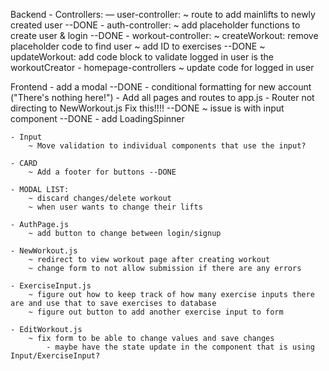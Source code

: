 Backend
    - Controllers:
        — user-controller:
            ~ route to add mainlifts to newly created user --DONE
        - auth-controller:
            ~ add placeholder functions to create user & login --DONE
        - workout-controller:
            ~ createWorkout: remove placeholder code to find user
            ~ add ID to exercises --DONE
            ~ updateWorkout: add code block to validate logged in user is the workoutCreator
        - homepage-controllers
            ~ update code for logged in user

Frontend
    - add a modal --DONE
    - conditional formatting for new account ("There's nothing here!")
    - Add all pages and routes to app.js
    - Router not directing to NewWorkout.js Fix this!!!! --DONE
        ~ issue is with input component --DONE
    - add LoadingSpinner

    - Input
        ~ Move validation to individual components that use the input?

    - CARD
        ~ Add a footer for buttons --DONE

    - MODAL LIST:
        ~ discard changes/delete workout
        ~ when user wants to change their lifts

    - AuthPage.js
        ~ add button to change between login/signup

    - NewWorkout.js
        ~ redirect to view workout page after creating workout
        ~ change form to not allow submission if there are any errors

    - ExerciseInput.js
        ~ figure out how to keep track of how many exercise inputs there are and use that to save exercises to database
        ~ figure out button to add another exercise input to form

    - EditWorkout.js
        ~ fix form to be able to change values and save changes
            - maybe have the state update in the component that is using Input/ExerciseInput?